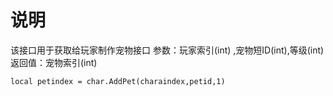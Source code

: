 # 说明

该接口用于获取给玩家制作宠物接口
参数：玩家索引(int) ,宠物短ID(int),等级(int)
返回值：宠物索引(int)
```
local petindex = char.AddPet(charaindex,petid,1)
```
